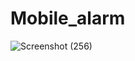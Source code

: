 # Mobile_alarm
![Screenshot (256)](https://github.com/Thoriq150/Mobile_alarm/assets/115950790/e22af3a8-79f7-4cf3-8c69-c9d8d302fc3e)
